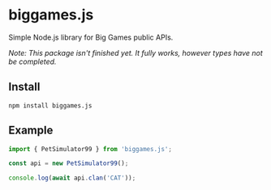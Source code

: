 # biggames.js

Simple Node.js library for Big Games public APIs.

_Note: This package isn't finished yet. It fully works, however types have not be completed._

## Install

```
npm install biggames.js
```

## Example

```js
import { PetSimulator99 } from 'biggames.js';

const api = new PetSimulator99();

console.log(await api.clan('CAT'));
```
